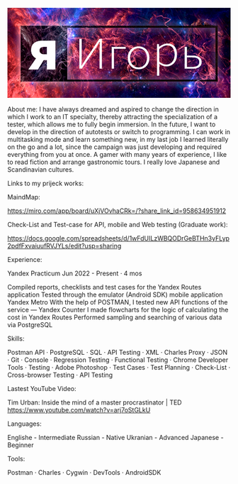 [![Header](https://github.com/Igor-Zest/Igor-Zest/blob/main/Assets/Header.png)](https://hh.ru/resume/523edd5bff096e99760039ed1f6f706c506d67)

About me: I have always dreamed and aspired to change the direction in which I work to an IT specialty, thereby attracting the specialization of a tester, which allows me to fully begin immersion.
In the future, I want to develop in the direction of autotests or switch to programming.
I can work in multitasking mode and learn something new, in my last job I learned literally on the go and a lot, since the campaign was just developing and required everything from you at once.
A gamer with many years of experience, I like to read fiction and arrange gastronomic tours.
I really love Japanese and Scandinavian cultures.





Links to my prijeck works:

MaindMap:

 https://miro.com/app/board/uXjVOvhaCRk=/?share_link_id=958634951912



Check-List and Test-case for API, mobile and Web testing (Graduate work):
 
 https://docs.google.com/spreadsheets/d/1wFdUILzWBQODrGeBTHn3yFLyp2pdfFxvaiuufRVJYLs/edit?usp=sharing



Experience: 

Yandex Practicum
Jun 2022 - Present · 4 mos

Compiled reports, checklists and test cases for the Yandex Routes application
Tested through the emulator (Android SDK) mobile application Yandex Metro
With the help of POSTMAN, I tested new API functions of the service — Yandex Counter
I made flowcharts for the logic of calculating the cost in Yandex Routes
Performed sampling and searching of various data via PostgreSQL

Skills:

 Postman API · PostgreSQL · SQL · API Testing · XML · Charles Proxy · JSON · Git · Console · Regression Testing 
· Functional Testing · Chrome Developer Tools · Testing · Adobe Photoshop · Test Cases · Test Planning · Check-List · Cross-browser Testing · API Testing


Lastest YouTube Video: 

Tim Urban: Inside the mind of a master procrastinator | TED
https://www.youtube.com/watch?v=arj7oStGLkU



Languages: 

Englishe - Intermediate
Russian - Native
Ukranian - Advanced
Japanese - Beginner


Tools:

 Postman · Charles · Cygwin · DevTools · AndroidSDK
















